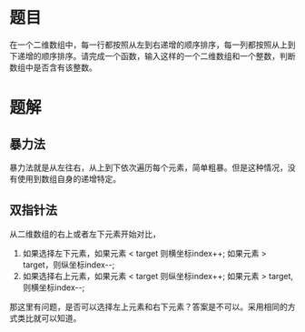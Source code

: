 # 题目
在一个二维数组中，每一行都按照从左到右递增的顺序排序，每一列都按照从上到下递增的顺序排序。请完成一个函数，输入这样的一个二维数组和一个整数，判断数组中是否含有该整数。

# 题解

## 暴力法
暴力法就是从左往右，从上到下依次遍历每个元素，简单粗暴。但是这种情况，没有使用到数组自身的递增特定。

## 双指针法
从二维数组的右上或者左下元素开始对比，
1. 如果选择左下元素，如果元素 < target 则横坐标index++; 如果元素 > target，则纵坐标index--;
2. 如果选择右上元素，如果元素 < target 则纵坐标index++; 如果元素 > target, 则横坐标index--;

那这里有问题，是否可以选择左上元素和右下元素？答案是不可以。采用相同的方式类比就可以知道。



